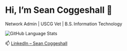 # Hi, I’m Sean Coggeshall 👋  
Network Admin | USCG Vet | B.S. Information Technology   

![GitHub Language Stats](https://github-readme-stats.vercel.app/api/top-langs/?username=scoggeshall&langs_count=5&theme=tokyonight)

📫 [LinkedIn – Sean Coggeshall](https://www.linkedin.com/in/sean-coggeshall/)
